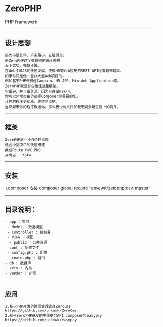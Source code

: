 # ZeroPHP
PHP Framework

---

## 设计思想
```
简而不是其华，麻雀虽小，五脏俱全。
是ZeroPHP这个微框架的设计思想
天下武功，唯快不破。
在Web领域JS的快速发展，使得H5等Web应用的REST API程度越来越高。
如果你只是做一些非大型Web项目的。
例如基于PHP做微信Campain、H5 APP、Min Web Application等。 
ZeroPHP就是你的绝佳选型框架。
它很轻，并且很灵活。因为它遵循PSR-4。
你可以非常自由的选择Composer你需要的包。
让你的程序更优雅，更容易维护。
当然如果你的程序很迷你，那么极少的文件加载无疑会是性能上的提升。
```
---

## 框架
```
ZeroPHP是一个PHP轻框架
适合小型项目的快速搭建
集成Route MVC PDO
开发者 : Anke
```

---

## 安装
1.composer 安装
composer global require "ankewk/zerophp:dev-master"

---

## 目录说明：
```
- app ：项目
 - Model ：数据模型
 - Controller : 控制器
 - View ：视图
  - public ：公共资源
- conf : 配置文件
 - config.php : 配置
 - route.php : 路由
- db : 数据库
- zero : 内核
- vendor : 扩展
```
---

## 应用
```
1.基于PHP开发的微信管理后台ZeroCms 
https://github.com/ankewk/ZeroCms
2.基于ZeroPHP研发的中国支付API composer包easypay
https://github.com/ankewk/easypay
```
